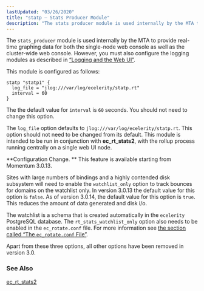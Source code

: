 ```yaml
---
lastUpdated: "03/26/2020"
title: "statp – Stats Producer Module"
description: "The stats producer module is used internally by the MTA to provide real time graphing data for both the single node web console as well as the cluster wide web console However you must also configure the logging modules as described in Section 4 5 5 Logging and the Web..."
---
```


<a name="idp21508704"></a> 

The `stats_producer` module is used internally by the MTA to provide real-time graphing data for both the single-node web console as well as the cluster-wide web console. However, you must also configure the logging modules as described in [“Logging and the Web UI”](/momentum/3/3-reference/operations-logging#operations.logging.web.ui).

This module is configured as follows:

<a name="example.statp.3"></a> 


```
statp "statp1" {
  log_file = "jlog:///var/log/ecelerity/statp.rt"
  interval = 60
}
```

The the default value for `interval` is `60` seconds. You should not need to change this option.

The `log_file` option defaults to `jlog:///var/log/ecelerity/statp.rt`. This option should not need to be changed from its default. This module is intended to be run in conjunction with **ec_rt_stats2**, with the rollup process running centrally on a single web UI node.

**Configuration Change. ** This feature is available starting from Momentum 3.0.13.

Sites with large numbers of bindings and a highly contended disk subsystem will need to enable the `watchlist_only` option to track bounces for domains on the watchlist only. In version 3.0.13 the default value for this option is `false`. As of version 3.0.14, the default value for this option is `true`. This reduces the amount of data generated and disk i/o.

The watchlist is a schema that is created automatically in the `ecelerity` PostgreSQL database. The `rt_stats_watchlist_only` option also needs to be enabled in the `ec_rotate.conf` file. For more information see [the section called “The `ec_rotate.conf` File”](/momentum/3/3-reference/executable-ec-rotate#ec_rotate.conf).

Apart from these three options, all other options have been removed in version 3.0.

### <a name="idp21527744"></a> See Also

[ec_rt_stats2](/momentum/3/3-reference/executable-ec-rt-stats-2)